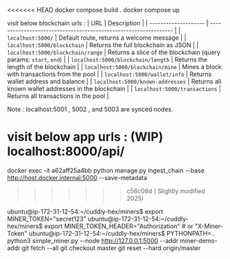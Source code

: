 <<<<<<< HEAD
docker compose build .
docker compose up

visit below blockchain urls :
| URL | Description |
| -------------------- | ---------------------------------------------------------------- |
| `localhost:5000/` | Default route, returns a welcome message |
| `localhost:5000/blockchain` | Returns the full blockchain as JSON |
| `localhost:5000/blockchain/range` | Returns a slice of the blockchain (query params: `start`, `end`) |
| `localhost:5000/blockchain/length` | Returns the length of the blockchain |
| `localhost:5000/blockchain/mine` | Mines a block with transactions from the pool |
| `localhost:5000/wallet/info` | Returns wallet address and balance |
| `localhost:5000/known-addresses` | Returns all known wallet addresses in the blockchain |
| `localhost:5000/transactions` | Returns all transactions in the pool |

Note : localhost:5001 , 5002 , and 5003 are synced nodes.

visit below app urls : (WIP)
localhost:8000/api/
=======
docker exec -it a62aff25a4bb python manage.py ingest_chain --base http://host.docker.internal:5000 --save-metadata

> > > > > > > c56c06d ( Slightly modified 2025)

ubuntu@ip-172-31-12-54:~/cuddly-hex/miners$ export MINER_TOKEN="secret123"
ubuntu@ip-172-31-12-54:~/cuddly-hex/miners$ export MINER_TOKEN_HEADER="Authorization" # or "X-Miner-Token"
ubuntu@ip-172-31-12-54:~/cuddly-hex/miners$ PYTHONPATH=.. python3 simple_miner.py --node http://127.0.0.1:5000 --addr miner-demo-addr
git fetch --all
git checkout master
git reset --hard origin/master
